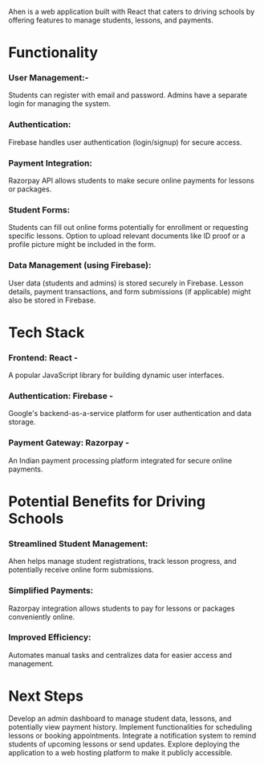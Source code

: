 Ahen is a web application built with React that caters to driving schools by offering features to manage students, lessons, and payments.

# Functionality 
### User Management:-
Students can register with email and password.
Admins have a separate login for managing the system.
### Authentication:
Firebase handles user authentication (login/signup) for secure access.
### Payment Integration:
Razorpay API allows students to make secure online payments for lessons or packages.
### Student Forms:
Students can fill out online forms potentially for enrollment or requesting specific lessons.
Option to upload relevant documents like ID proof or a profile picture might be included in the form.
### Data Management (using Firebase):
User data (students and admins) is stored securely in Firebase.
Lesson details, payment transactions, and form submissions (if applicable) might also be stored in Firebase.
# Tech Stack
### Frontend: React - 
A popular JavaScript library for building dynamic user interfaces.
### Authentication: Firebase - 
Google's backend-as-a-service platform for user authentication and data storage.
### Payment Gateway: Razorpay - 
An Indian payment processing platform integrated for secure online payments.
# Potential Benefits for Driving Schools
### Streamlined Student Management: 
Ahen helps manage student registrations, track lesson progress, and potentially receive online form submissions.
### Simplified Payments: 
Razorpay integration allows students to pay for lessons or packages conveniently online.
### Improved Efficiency: 
Automates manual tasks and centralizes data for easier access and management.
# Next Steps
Develop an admin dashboard to manage student data, lessons, and potentially view payment history.
Implement functionalities for scheduling lessons or booking appointments.
Integrate a notification system to remind students of upcoming lessons or send updates.
Explore deploying the application to a web hosting platform to make it publicly accessible.
